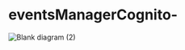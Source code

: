 # eventsManagerCognito-

![Blank diagram (2)](https://github.com/user-attachments/assets/d4e19019-ceb1-4aae-b1e9-864f70c1faac)
